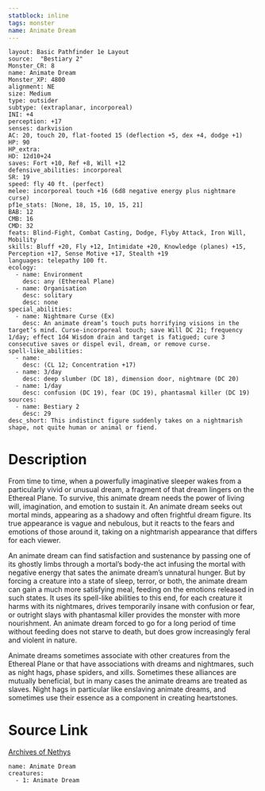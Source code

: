 ```yaml
---
statblock: inline
tags: monster
name: Animate Dream
---
```

```statblock
layout: Basic Pathfinder 1e Layout
source:  "Bestiary 2"
Monster_CR: 8
name: Animate Dream
Monster_XP: 4800
alignment: NE
size: Medium
type: outsider
subtype: (extraplanar, incorporeal)
INI: +4
perception: +17
senses: darkvision
AC: 20, touch 20, flat-footed 15 (deflection +5, dex +4, dodge +1)
HP: 90
HP_extra: 
HD: 12d10+24
saves: Fort +10, Ref +8, Will +12
defensive_abilities: incorporeal
SR: 19
speed: fly 40 ft. (perfect)
melee: incorporeal touch +16 (6d8 negative energy plus nightmare curse)
pf1e_stats: [None, 18, 15, 10, 15, 21]
BAB: 12
CMB: 16
CMD: 32
feats: Blind-Fight, Combat Casting, Dodge, Flyby Attack, Iron Will, Mobility
skills: Bluff +20, Fly +12, Intimidate +20, Knowledge (planes) +15, Perception +17, Sense Motive +17, Stealth +19
languages: telepathy 100 ft.
ecology:
  - name: Environment
    desc: any (Ethereal Plane)
  - name: Organisation
    desc: solitary
    desc: none
special_abilities:
  - name: Nightmare Curse (Ex)
    desc: An animate dream’s touch puts horrifying visions in the target’s mind. Curse-incorporeal touch; save Will DC 21; frequency 1/day; effect 1d4 Wisdom drain and target is fatigued; cure 3 consecutive saves or dispel evil, dream, or remove curse.
spell-like_abilities:
  - name:
    desc: (CL 12; Concentration +17)
  - name: 3/day
    desc: deep slumber (DC 18), dimension door, nightmare (DC 20)
  - name: 1/day
    desc: confusion (DC 19), fear (DC 19), phantasmal killer (DC 19)
sources:
  - name: Bestiary 2
    desc: 29
desc_short: This indistinct figure suddenly takes on a nightmarish shape, not quite human or animal or fiend. 
```
# Description
From time to time, when a powerfully imaginative sleeper wakes from a particularly vivid or unusual dream, a fragment of that dream lingers on the Ethereal Plane. To survive, this animate dream needs the power of living will, imagination, and emotion to sustain it. An animate dream seeks out mortal minds, appearing as a shadowy and often frightful dream figure. Its true appearance is vague and nebulous, but it reacts to the fears and emotions of those around it, taking on a nightmarish appearance that differs for each viewer. 

An animate dream can find satisfaction and sustenance by passing one of its ghostly limbs through a mortal’s body-the act infusing the mortal with negative energy that sates the animate dream’s unnatural hunger. But by forcing a creature into a state of sleep, terror, or both, the animate dream can gain a much more satisfying meal, feeding on the emotions released in such states. It uses its spell-like abilities to this end, for each creature it harms with its nightmares, drives temporarily insane with confusion or fear, or outright slays with phantasmal killer provides the monster with more nourishment. An animate dream forced to go for a long period of time without feeding does not starve to death, but does grow increasingly feral and violent in nature. 

Animate dreams sometimes associate with other creatures from the Ethereal Plane or that have associations with dreams and nightmares, such as night hags, phase spiders, and xills. Sometimes these alliances are mutually beneficial, but in many cases the animate dreams are treated as slaves. Night hags in particular like enslaving animate dreams, and sometimes use their essence as a component in creating heartstones.
# Source Link
[Archives of Nethys](https://aonprd.com/MonsterDisplay.aspx?ItemName=Animate%20Dream)
```encounter-table
name: Animate Dream
creatures:
  - 1: Animate Dream
```
